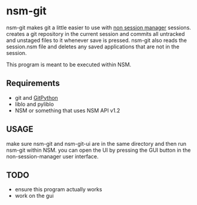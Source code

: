 nsm-git
=======

nsm-git makes git a little easier to use with [non session manager](http://non.tuxfamily.org/nsm/) sessions. creates a git repository in the current session and commits all untracked and unstaged files to it whenever save is pressed. nsm-git also reads the session.nsm file and deletes any saved applications that are not in the session.

This program is meant to be executed within NSM.

Requirements
------------
* git and [GitPython](https://github.com/gitpython-developers/GitPython)
* liblo and pyliblo
* NSM or something that uses NSM API v1.2


USAGE
-----
make sure nsm-git and nsm-git-ui are in the same directory and then run nsm-git within NSM. you can open the UI by pressing the GUI button in the non-session-manager user interface.


TODO
----
* ensure this program actually works
* work on the gui
